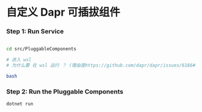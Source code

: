 # 自定义 Dapr 可插拔组件

### Step 1: Run Service


```bash

cd src/PluggableComponents

# 进入 wsl
# 为什么要 在 wsl 运行 ？ (理由是https://github.com/dapr/dapr/issues/6166#issuecomment-1499417953)

bash
```

### Step 2: Run the Pluggable Components


```bash
dotnet run
```

